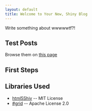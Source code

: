 ```yaml
---
layout: default
title: Welcome to Your New, Shiny Blog
---
```


Write something about wwwwwtf?!

## Test Posts

Browse them on [this page](/testposts.html)

## First Steps

## Libraries Used

* [html5Shiv](http://code.google.com/p/html5shiv/) -- MIT License
* [#grid](http://hashgrid.com/) -- Apache License 2.0
